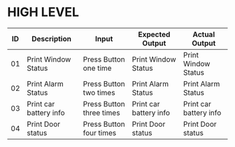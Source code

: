 # HIGH LEVEL
| ID |          Description  |         Input          |   Expected Output      | Actual Output         |
|----|-----------------------|------------------------|------------------------|-----------------------|
| 01 |  Print Window Status  |Press Button one time   |    Print Window Status |Print Window Status    |
| 02 |   Print Alarm Status  |Press Button two times  |    Print Alarm Status  |Print Alarm Status     |
| 03 |Print car battery info |Press Button three times|	Print car battery info |Print car battery info |
| 04 |  Print Door status    |Press Button four times |	    Print Door status  |  Print Door status    |